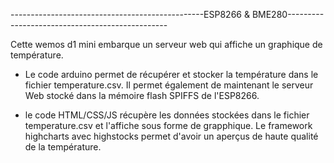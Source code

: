 ------------------------------------------------ESP8266 & BME280------------------------------------------------

Cette wemos d1 mini embarque un serveur web qui affiche un graphique de température.

- Le code arduino permet de récupérer et stocker la température dans le fichier temperature.csv.
Il permet également de maintenant le serveur Web stocké dans la mémoire flash SPIFFS de l'ESP8266.

- le code HTML/CSS/JS récupère les données stockées dans le fichier temperature.csv et l'affiche sous forme de grapphique.
Le framework highcharts avec highstocks permet d'avoir un aperçus de haute qualité de la température.
